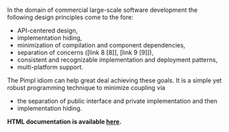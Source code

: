 In the domain of commercial large-scale software development the following design principles come to the fore:

* API-centered design, 
* implementation hiding, 
* minimization of compilation and component dependencies, 
* separation of concerns ([link 8 \[8\]], [link 9 \[9\]]),
* consistent and recognizable implementation and deployment patterns, 
* multi-platform support.

The Pimpl idiom can help great deal achieving these goals. It is a simple yet robust programming technique to minimize coupling via 

* the separation of public interface and private implementation and then 
* implementation hiding. 

**HTML documentation is available [here](http://yet-another-user.github.io/pimpl).**

